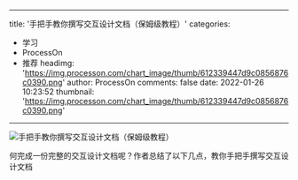 
---
title: '手把手教你撰写交互设计文档（保姆级教程）'
categories: 
 - 学习
 - ProcessOn
 - 推荐
headimg: 'https://img.processon.com/chart_image/thumb/612339447d9c0856876c0390.png'
author: ProcessOn
comments: false
date: 2022-01-26 10:23:52
thumbnail: 'https://img.processon.com/chart_image/thumb/612339447d9c0856876c0390.png'
---

<div>   
<img class="thumb" alt="手把手教你撰写交互设计文档（保姆级教程）" src="https://img.processon.com/chart_image/thumb/612339447d9c0856876c0390.png" referrerpolicy="no-referrer">
<p>何完成一份完整的交互设计文档呢？作者总结了以下几点，教你手把手撰写交互设计文档</p>  
</div>
            